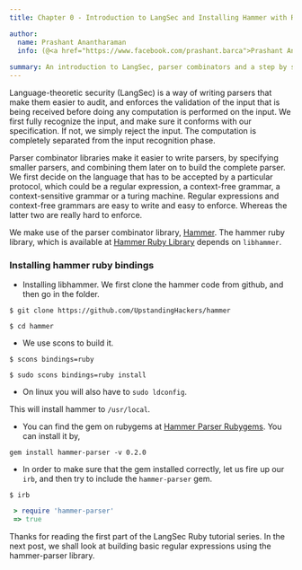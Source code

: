 ```yaml
---
title: Chapter 0 - Introduction to LangSec and Installing Hammer with Ruby bindings

author:
  name: Prashant Anantharaman
  info: (@<a href="https://www.facebook.com/prashant.barca">Prashant Anantharaman</a>)
  
summary: An introduction to LangSec, parser combinators and a step by step installation guide to the hammer library and the `hammer-parser` ruby gem.
---
```


Language-theoretic security (LangSec) is a way of writing parsers that make them easier to audit, and enforces the validation of the input that is being received before doing any computation is performed on the input. We first fully recognize the input, and make sure it conforms with our specification. If not, we simply reject the input. The computation is completely separated from the input recognition phase.

Parser combinator libraries make it easier to write parsers, by specifying smaller parsers, and combining them later on to build the complete parser. We first decide on the language that has to be accepted by a particular protocol, which could be a regular expression, a context-free grammar, a context-sensitive grammar or a turing machine. Regular expressions and context-free grammars are easy to write and easy to enforce. Whereas the latter two are really hard to enforce.

We make use of the parser combinator library, [Hammer](https://github.com/UpstandingHackers/hammer). The hammer ruby library, which is available at [Hammer Ruby Library](https://rubygems.org/gems/hammer-parser) depends on `libhammer`.


### Installing hammer ruby bindings

- Installing libhammer. We first clone the hammer code from github, and then go in the folder.

`$ git clone https://github.com/UpstandingHackers/hammer`

`$ cd hammer`

- We use scons to build it.

`$ scons bindings=ruby`  

`$ sudo scons bindings=ruby install`

- On linux you will also have to `sudo ldconfig`.

This will install hammer to `/usr/local`.

- You can find the gem on rubygems at [Hammer Parser Rubygems](https://rubygems.org/gems/hammer-parser). You can install it by, 

`gem install hammer-parser -v 0.2.0`

- In order to make sure that the gem installed correctly, let us fire up our `irb`, and then try to include the `hammer-parser` gem. 

`$ irb` 

```ruby
 > require 'hammer-parser'
 => true 
```

Thanks for reading the first part of the LangSec Ruby tutorial series. In the next post, we shall look at building basic regular expressions using the hammer-parser library.
